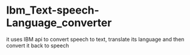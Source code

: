 # Ibm_Text-speech-Language_converter
it uses IBM api to convert speech to text, translate its language and then convert it back to speech
